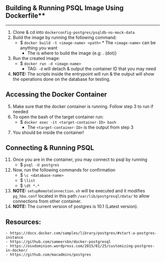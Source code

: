 ## Building & Running PSQL Image Using Dockerfile**
***
  1. Clone & cd into `dockerconfig-postgres/psqldb-no-mock-data`
  2. Build the image by running the following command:
        * $ `docker build -t <image-name> <path>`
	     * The `<image-name>` can be anything you want
             * The <path> is where to build the image {e.g: . (dot)}
  3. Run the created image:
        * $ `docker run -d <image-name>`
             * TAG: `-d` will detach & output the container ID that you may need
  4. **NOTE:** The scripts inside the entrypoint will run & the output will show the operations done on the database for testing.

## Accessing the Docker Container  
  5. Make sure that the docker container is running. Follow step 3 to run if needed 
  6. To open the bash of the target container run:
        * $ `docker exec -it <target-container-ID> bash`
             * The `<target-container-ID>` is the output from step 3
  7. You should be inside the container!

## Connecting & Running PSQL
  11. Once you are in the container, you may connect to psql by running
        * $ `psql -U postgres`
  12. Now, run the following commands for confirmation
        * $ `\c <database-name>`
        * $ `\list`
        * $ `\dt *.*`
  13. **NOTE:** `setupRemoteConnection.sh` will be executed and it modifies `pg_hba.conf` located in this path `/var/lib/postgresql/data/` to allow connections from other container.
  14. **NOTE:** The current version of postgres is 10.1 (Latest version).

## **Resources:**
    - https://docs.docker.com/samples/library/postgres/#start-a-postgres-instance
    - https://github.com/sameersbn/docker-postgresql
    - https://osxdominion.wordpress.com/2015/01/25/customizing-postgres-in-docker/
    - https://github.com/macadmins/postgres
 
